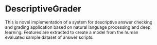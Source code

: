 # DescriptiveGrader
This is novel implementation of a system for descriptive answer checking and grading application based on natural language processing and deep learning. Features are extracted to create a model from the human evaluated sample dataset of answer scripts.
